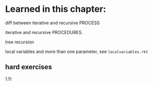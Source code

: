 # Learned in this chapter:

diff between iterative and recursive PROCESS

iterative and recursive PROCEDURES.

tree recursion

local variables and more than one parameter, see `localvariables.rkt`


## hard exercises
1.11